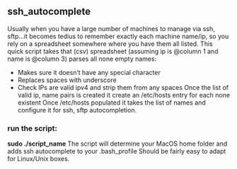 ## ssh_autocomplete
Usually when you have a large number of machines to manage via ssh, sftp...it becomes tedius to remember exactly each machine name/ip, so you rely on a spreadsheet somewhere where you have them all listed.
This quick script takes that (csv) spreadsheet (assuming ip is @column 1 and name is @column 3) parses all none empty names:
-	Makes sure it doesn’t have any special character
-	Replaces spaces with underscore
-	Check IPs are valid ipv4 and strip them from any spaces
Once the list of valid ip, name pairs is created it create an /etc/hosts entry for each none existent
Once /etc/hosts populated it takes the list of names and configure it for ssh, sftp autocompletion.

### run the script:
__sudo ./script_name__
The script will determine your MacOS home folder and adds ssh autocomplete to your .bash_profile
Should be fairly easy to adapt for Linux/Unix boxes.

